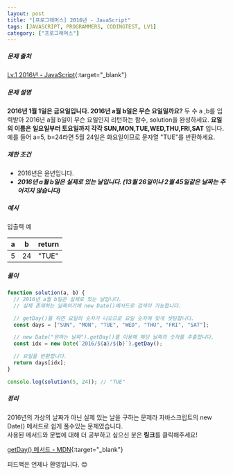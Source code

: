 ```yaml
---
layout: post
title: "[프로그래머스] 2016년 - JavaScript"
tags: [JAVASCRIPT, PROGRAMMERS, CODINGTEST, LV1]
category: ["프로그래머스"]
---
```


##### 문제 출처

[Lv.1 2016년 - JavaScript](https://school.programmers.co.kr/learn/courses/30/lessons/12901?language=javascript){:target="\_blank"}

##### 문제 설명

**2016년 1월 1일은 금요일입니다. 2016년 a월 b일은 무슨 요일일까요?** 두 수 a ,b를 입력받아 2016년 a월 b일이 무슨 요일인지 리턴하는 함수, solution을 완성하세요. **요일의 이름은 일요일부터 토요일까지 각각 SUN,MON,TUE,WED,THU,FRI,SAT** 입니다. 예를 들어 a=5, b=24라면 5월 24일은 화요일이므로 문자열 "TUE"를 반환하세요.

##### 제한 조건

- 2016년은 윤년입니다.
- **_2016년 a월 b일은 실제로 있는 날입니다. (13월 26일이나 2월 45일같은 날짜는 주어지지 않습니다)_**

##### 예시

입출력 예

| a   | b   | return |
| --- | --- | ------ |
| 5   | 24  | "TUE"  |

##### 풀이

```javascript
function solution(a, b) {
  // 2016년 a월 b일은 실제로 있는 날입니다.
  // 실제 존재하는 날짜이기에 new Date()메서드로 검색이 가능합니다.

  // getDay()를 하면 요일의 숫자가 나오므로 요일 숫자에 맞게 셋팅합니다.
  const days = ["SUN", "MON", "TUE", "WED", "THU", "FRI", "SAT"];

  // new Date("원하는 날짜").getDay()를 이용해 해당 날짜의 숫자를 추출합니다.
  const idx = new Date(`2016/${a}/${b}`).getDay();

  // 요일을 반환합니다.
  return days[idx];
}

console.log(solution(5, 24)); // "TUE"
```

##### 정리

2016년의 가상의 날짜가 아닌 실제 있는 날을 구하는 문제라 자바스크립트의 new Date() 메서드로 쉽게 풀수있는 문제였습니다.<br />
사용된 메서드와 문법에 대해 더 공부하고 싶으신 분은 **링크**를 클릭해주세요!

[getDay() 메서드 - MDN](https://developer.mozilla.org/ko/docs/Web/JavaScript/Reference/Global_Objects/Date/getDay){:target="\_blank"}<br />

피드백은 언제나 환영입니다. 😊
